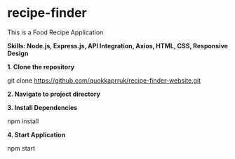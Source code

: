 # recipe-finder
This is a Food Recipe Application

**Skills: Node.js, Express.js, API Integration, Axios, HTML, CSS, Responsive Design**

**1. Clone the repository**

   git clone https://github.com/quokkaprruk/recipe-finder-website.git

**2. Navigate to project directory**

**3. Install Dependencies**

   npm install

**4. Start Application**

   npm start
